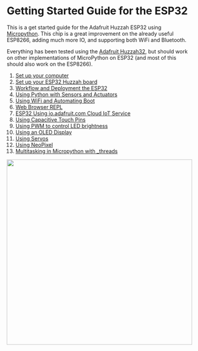 # Getting Started Guide for the ESP32

This is a get started guide for the Adafruit Huzzah ESP32 using [Micropython](https://docs.micropython.org/en/latest/esp8266/index.html). This chip is a great improvement on the already useful ESP8266, adding much more IO, and supporting both WiFi and Bluetooth.

Everything has been tested using the [Adafruit Huzzah32](https://www.adafruit.com/product/3405), but should work on other implementations of MicroPython on ESP32 (and most of this should also work on the ESP8266).

1. [Set up your computer](docs/mac-setup.md)
1. [Set up your ESP32 Huzzah board](docs/esp32-setup.md)
1. [Workflow and Deployment the ESP32](docs/workflow.md)
1. [Using Python with Sensors and Actuators](docs/basics.md)
1. [Using WiFi and Automating Boot](docs/usingwifi.md)
1. [Web Browser REPL](docs/webrepl.md)
1. [ESP32 Using io.adafruit.com Cloud IoT Service](docs/io-adafruit.md)
1. [Using Capacitive Touch Pins](docs/cap_touch.md)
1. [Using PWM to control LED brightness](docs/pwm.md)
1. [Using an OLED Display](docs/oled.md)
1. [Using Servos](docs/servo.md)
1. [Using NeoPixel](docs/neopixel.md)
1. [Multitasking in Micropython with \_threads](docs/multitasking.md)

<img src="docs/esp32.jpg" width="500">
